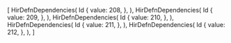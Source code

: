 [
    HirDefnDependencies(
        Id {
            value: 208,
        },
    ),
    HirDefnDependencies(
        Id {
            value: 209,
        },
    ),
    HirDefnDependencies(
        Id {
            value: 210,
        },
    ),
    HirDefnDependencies(
        Id {
            value: 211,
        },
    ),
    HirDefnDependencies(
        Id {
            value: 212,
        },
    ),
]